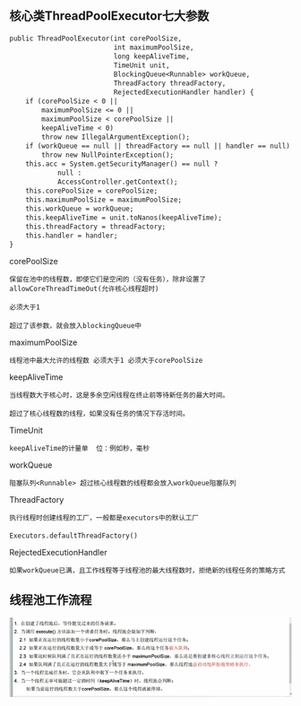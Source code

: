 核心类ThreadPoolExecutor七大参数
---

    public ThreadPoolExecutor(int corePoolSize,
                              int maximumPoolSize,
                              long keepAliveTime,
                              TimeUnit unit,
                              BlockingQueue<Runnable> workQueue,
                              ThreadFactory threadFactory,
                              RejectedExecutionHandler handler) {
        if (corePoolSize < 0 ||
            maximumPoolSize <= 0 ||
            maximumPoolSize < corePoolSize ||
            keepAliveTime < 0)
            throw new IllegalArgumentException();
        if (workQueue == null || threadFactory == null || handler == null)
            throw new NullPointerException();
        this.acc = System.getSecurityManager() == null ?
                null :
                AccessController.getContext();
        this.corePoolSize = corePoolSize;
        this.maximumPoolSize = maximumPoolSize;
        this.workQueue = workQueue;
        this.keepAliveTime = unit.toNanos(keepAliveTime);
        this.threadFactory = threadFactory;
        this.handler = handler;
    }

corePoolSize

    保留在池中的线程数，即使它们是空闲的（没有任务），除非设置了allowCoreThreadTimeOut(允许核心线程超时)

    必须大于1 

    超过了该参数，就会放入blockingQueue中

maximumPoolSize

    线程池中最大允许的线程数 必须大于1 必须大于corePoolSize

keepAliveTime

    当线程数大于核心时，这是多余空闲线程在终止前等待新任务的最大时间。

    超过了核心线程数的线程，如果没有任务的情况下存活时间。

TimeUnit

    keepAliveTime的计量单  位：例如秒，毫秒

workQueue

    阻塞队列<Runnable> 超过核心线程数的线程都会放入workQueue阻塞队列

ThreadFactory

    执行线程时创建线程的工厂，一般都是executors中的默认工厂

    Executors.defaultThreadFactory()

RejectedExecutionHandler

    如果workQueue已满，且工作线程等于线程池的最大线程数时，拒绝新的线程任务的策略方式

线程池工作流程
---

![img_59.png](img_59.png)